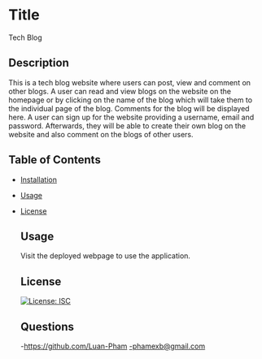 # Title

Tech Blog

## Description

This is a tech blog website where users can post, view and comment on other blogs. A user can read and view blogs on the website on the homepage or by clicking on the name of the blog which will take them to the individual page of the blog. Comments for the blog will be displayed here. A user can sign up for the website providing a username, email and password. Afterwards, they will be able to create their own blog on the website and also comment on the blogs of other users.

## Table of Contents

- [Installation](#install)
- [Usage](#usage)
- [License](#license)

  ## Usage

  Visit the deployed webpage to use the application.

  ## License

  [![License: ISC](https://img.shields.io/badge/License-ISC-blue.svg)](https://opensource.org/licenses/ISC)

  ## Questions

  -https://github.com/Luan-Pham
  -phamexb@gmail.com
